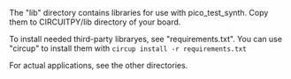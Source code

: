 
The "lib" directory contains libraries for use with pico_test_synth.
Copy them to CIRCUITPY/lib directory of your board.

To install needed third-party libraryes, see "requirements.txt".
You can use "circup" to install them with `circup install -r requirements.txt`

For actual applications, see the other directories.

